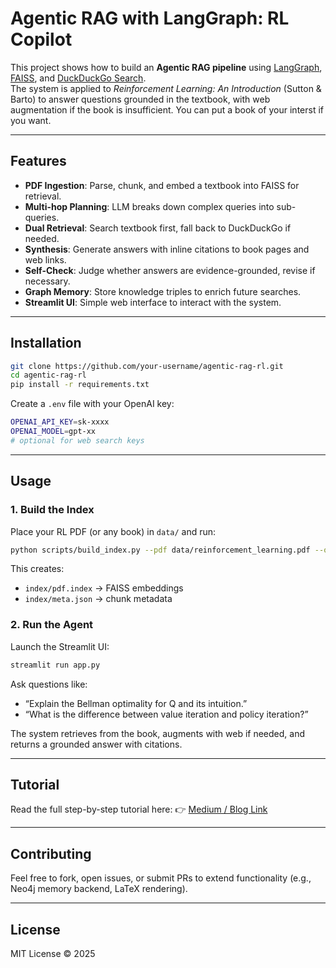 

# Agentic RAG with LangGraph: RL Copilot
This project shows how to build an **Agentic RAG pipeline** using [LangGraph](https://www.langchain.com/langgraph), [FAISS](https://faiss.ai/), and [DuckDuckGo Search](https://duckduckgo.com/).  
The system is applied to *Reinforcement Learning: An Introduction* (Sutton & Barto) to answer questions grounded in the textbook, with web augmentation if the book is insufficient. You can put a book of your interst if you want.

---
## Features
- **PDF Ingestion**: Parse, chunk, and embed a textbook into FAISS for retrieval.
- **Multi-hop Planning**: LLM breaks down complex queries into sub-queries.
- **Dual Retrieval**: Search textbook first, fall back to DuckDuckGo if needed.
- **Synthesis**: Generate answers with inline citations to book pages and web links.
- **Self-Check**: Judge whether answers are evidence-grounded, revise if necessary.
- **Graph Memory**: Store knowledge triples to enrich future searches.
- **Streamlit UI**: Simple web interface to interact with the system.

---

## Installation
```bash
git clone https://github.com/your-username/agentic-rag-rl.git
cd agentic-rag-rl
pip install -r requirements.txt
````

Create a `.env` file with your OpenAI key:
```bash
OPENAI_API_KEY=sk-xxxx
OPENAI_MODEL=gpt-xx
# optional for web search keys
```

---
## Usage

### 1. Build the Index
Place your RL PDF (or any book) in `data/` and run:
```bash
python scripts/build_index.py --pdf data/reinforcement_learning.pdf --out index/
```

This creates:

* `index/pdf.index` → FAISS embeddings
* `index/meta.json` → chunk metadata

### 2. Run the Agent

Launch the Streamlit UI:

```bash
streamlit run app.py
```

Ask questions like:

* “Explain the Bellman optimality for Q and its intuition.”
* “What is the difference between value iteration and policy iteration?”

The system retrieves from the book, augments with web if needed, and returns a grounded answer with citations.

---

## Tutorial

Read the full step-by-step tutorial here:
👉 [Medium / Blog Link](https://medium.com/@gereziherw/from-rag-to-agentic-rag-0297e9b86738)

---
## Contributing

Feel free to fork, open issues, or submit PRs to extend functionality (e.g., Neo4j memory backend, LaTeX rendering).

---

## License

MIT License © 2025

